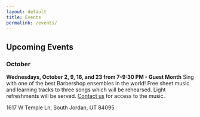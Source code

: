 ```yaml
---
layout: default
title: Events
permalink: /events/
---
```


<h2 class="top">Upcoming Events</h2>

### October

**Wednesdays, October 2, 9, 16, and 23 from 7-9:30 PM - Guest Month**
Sing with one of the best Barbershop ensembles in the world! Free
sheet music and learning tracks to three songs which will be rehearsed.
Light refreshments will be served. [Contact us](mailto:contact@saltaires.org)
for access to the music.

1617 W Temple Ln, South Jordan, UT 84095

